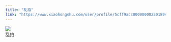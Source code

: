 ```yaml
---
title: "乱拍"
link: "https://www.xiaohongshu.com/user/profile/5cff9acc0000000025018949/"
---
```


<img src="http://sns-webpic-qc.xhscdn.com/202409111413/0e68f17da21f787ba4a256a3622cf7f0/1040g2sg3105qh6c3m0005n7vjb69b2a9d2li9vg!nc_n_nwebp_mw_1" /><br />乱拍

